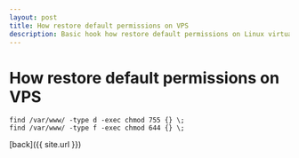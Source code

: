 ```yaml
---
layout: post
title: How restore default permissions on VPS
description: Basic hook how restore default permissions on Linux virtual server.
---
```


# How restore default permissions on VPS

```
find /var/www/ -type d -exec chmod 755 {} \;
find /var/www/ -type f -exec chmod 644 {} \;
```
[back]({{ site.url }})